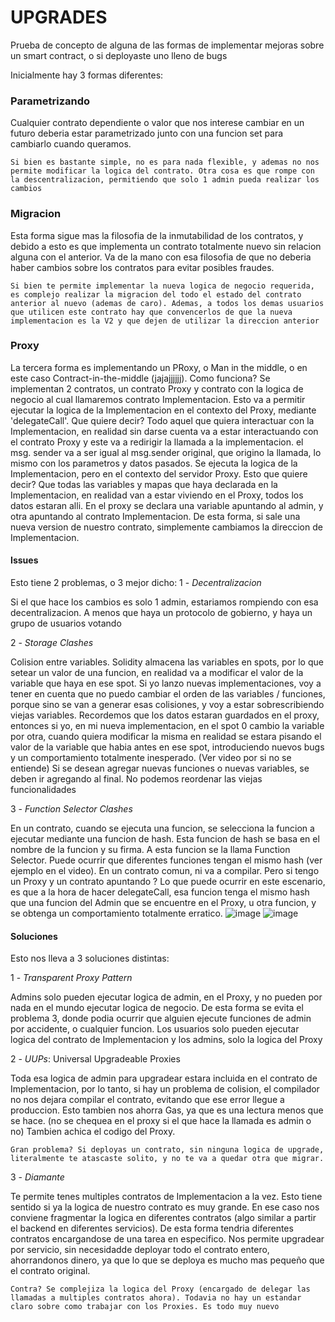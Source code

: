 # UPGRADES

Prueba de concepto de alguna de las formas de implementar mejoras sobre un smart contract, o si deployaste uno lleno de bugs

Inicialmente hay 3 formas diferentes:

### Parametrizando
Cualquier contrato dependiente o valor que nos interese cambiar en un futuro deberia estar parametrizado
junto con una funcion set para cambiarlo cuando queramos. 
    
    Si bien es bastante simple, no es para nada flexible, y ademas no nos permite modificar la logica del contrato. Otra cosa es que rompe con la descentralizacion, permitiendo que solo 1 admin pueda realizar los cambios

### Migracion
Esta forma sigue mas la filosofia de la inmutabilidad de los contratos, y debido a esto es que implementa un contrato totalmente nuevo sin relacion alguna con el anterior. Va de la mano con esa filosofia de que no deberia haber cambios sobre los contratos para evitar posibles fraudes. 

    Si bien te permite implementar la nueva logica de negocio requerida, es complejo realizar la migracion del todo el estado del contrato anterior al nuevo (ademas de caro). Ademas, a todos los demas usuarios que utilicen este contrato hay que convencerlos de que la nueva implementacion es la V2 y que dejen de utilizar la direccion anterior

### Proxy
La tercera forma es implementando un PRoxy, o Man in the middle, o en este caso Contract-in-the-middle (jajajjjjjj). Como funciona? 
    Se implementan 2 contratos, un contrato Proxy y contrato con la logica de negocio al cual llamaremos contrato Implementacion. Esto va a permitir ejecutar la logica de la Implementacion en el contexto del Proxy, mediante 'delegateCall'. Que quiere decir?
    Todo aquel que quiera interactuar con la Implementacion, en realidad sin darse cuenta va a estar interactuando con el contrato Proxy y este va a redirigir la llamada a la implementacion. el msg. sender va a ser igual al msg.sender original, que origino la llamada, lo mismo con los parametros y datos pasados. Se ejecuta la logica de la Implementacion, pero en el contexto del servidor Proxy. Esto que quiere decir? Que todas las variables y mapas que haya declarada en la Implementacion, en realidad van a estar viviendo en el Proxy, todos los datos estaran alli. En el proxy se declara una variable apuntando al admin, y otra apuntando al contrato Implementacion. De esta forma, si sale una nueva version de nuestro contrato, simplemente cambiamos la direccion de Implementacion.

#### Issues
Esto tiene 2 problemas, o 3 mejor dicho:
1 - *Decentralizacion*

   Si el que hace los cambios es solo 1 admin, estariamos rompiendo con esa decentralizacion. A menos que haya un protocolo de gobierno, y haya un grupo de usuarios votando

2 - *Storage Clashes*

   Colision entre variables. Solidity almacena las variables en spots, por lo que setear un valor de una funcion, en realidad va a modificar el valor de la variable que haya en ese spot. Si yo lanzo nuevas implementaciones, voy a tener en cuenta que no puedo cambiar el orden de las variables / funciones, porque sino se van a generar esas colisiones, y voy a estar sobrescribiendo viejas variables. Recordemos que los datos estaran guardados en el proxy, entonces si yo, en mi nueva implementacion, en el spot 0 cambio la variable por otra, cuando quiera modificar la misma en realidad se estara pisando el valor de la variable que habia antes en ese spot, introduciendo nuevos bugs y un comportamiento totalmente inesperado. (Ver video por si no se entiende) Si se desean agregar nuevas funciones o nuevas variables, se deben ir agregando al final. No podemos reordenar las viejas funcionalidades

3 - *Function Selector Clashes*

   En un contrato, cuando se ejecuta una funcion, se selecciona la funcion a ejecutar mediante una funcion de hash. Esta funcion de hash se basa en el nombre de la funcion y su firma. A esta funcion se la llama Function Selector. Puede ocurrir que diferentes funciones tengan el mismo hash (ver ejemplo en el video). En un contrato comun, ni va a compilar. Pero si tengo un Proxy y un contrato apuntando ? Lo que puede ocurrir en este escenario, es que a la hora de hacer delegateCall, esa funcion tenga el mismo hash que una funcion del Admin que se encuentre en el Proxy, u otra funcion, y se obtenga un comportamiento totalmente erratico.
![image](https://user-images.githubusercontent.com/48731203/160266140-49c9b6ad-7189-4936-ad33-cd71592315f5.png)
![image](https://user-images.githubusercontent.com/48731203/160266152-cde10911-0b6d-475d-9791-03a4c1e43b1c.png)

#### Soluciones
Esto nos lleva a 3 soluciones distintas:

1 - *Transparent Proxy Pattern*

   Admins solo pueden ejecutar logica de admin, en el Proxy, y no pueden por nada en el mundo ejecutar logica de negocio. De esta forma se evita el problema 3, donde podia ocurrir que alguien ejecute funciones de admin por accidente, o cualquier funcion. Los usuarios solo pueden ejecutar logica del contrato de Implementacion y los admins, solo la logica del Proxy

2 - *UUPs*:
    Universal Upgradeable Proxies
    
   Toda esa logica de admin para  upgradear estara incluida en el contrato de Implementacion, por lo tanto, si hay un problema de colision, el compilador no nos dejara compilar el contrato, evitando que ese error llegue a produccion.
   Esto tambien nos ahorra Gas, ya que es una lectura menos que se hace. (no se chequea en el proxy si el que hace la llamada es admin o no)
   Tambien achica el codigo del Proxy.

    Gran problema? Si deployas un contrato, sin ninguna logica de upgrade, literalmente te atascaste solito, y no te va a quedar otra que migrar.

3 - *Diamante*

   Te permite tenes multiples contratos de Implementacion a la vez. Esto tiene sentido si ya la logica de nuestro contrato es muy grande. En ese caso nos conviene fragmentar la logica en diferentes contratos (algo similar a partir el backend en diferentes servicios). De esta forma tendria diferentes contratos encargandose de una tarea en especifico. 
   Nos permite upgradear por servicio, sin necesidadde deployar todo el contrato entero, ahorrandonos dinero, ya que lo que se deploya es mucho mas pequeño que el contrato original.
    
    Contra? Se complejiza la logica del Proxy (encargado de delegar las llamadas a multiples contratos ahora). Todavia no hay un estandar claro sobre como trabajar con los Proxies. Es todo muy nuevo
